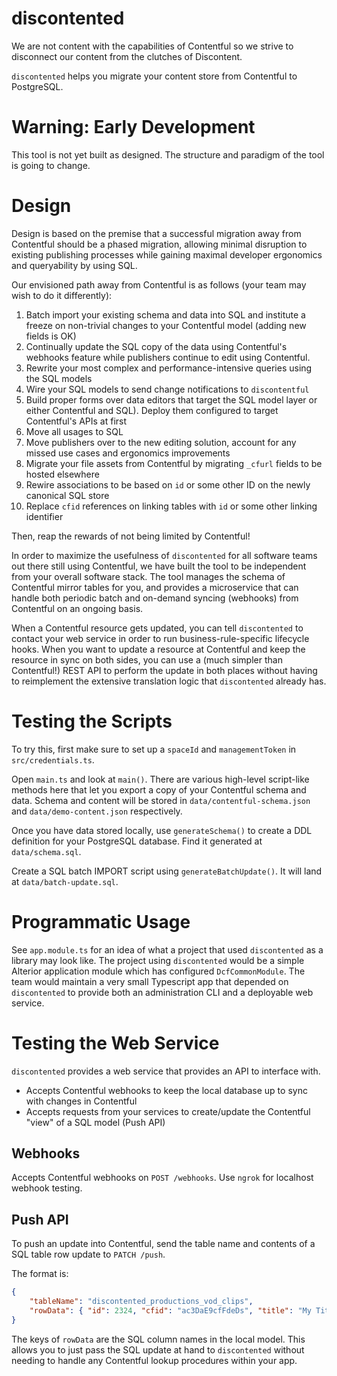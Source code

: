 # discontented

We are not content with the capabilities of Contentful so we strive to disconnect our content from the clutches of Discontent.

`discontented` helps you migrate your content store from Contentful to PostgreSQL.

# Warning: Early Development

This tool is not yet built as designed. The structure and paradigm of the tool is going to change.

# Design

Design is based on the premise that a successful migration away from Contentful should be a phased migration, allowing minimal disruption to existing publishing processes while gaining maximal developer ergonomics and queryability by using SQL. 

Our envisioned path away from Contentful is as follows (your team may wish to do it differently):

1. Batch import your existing schema and data into SQL and institute a freeze on non-trivial changes to your Contentful model (adding new fields is OK)
2. Continually update the SQL copy of the data using Contentful's webhooks feature while publishers continue to edit using Contentful.
3. Rewrite your most complex and performance-intensive queries using the SQL models
4. Wire your SQL models to send change notifications to `discontentful`
5. Build proper forms over data editors that target the SQL model layer
or either Contentful and SQL). Deploy them configured to target Contentful's APIs at first
6. Move all usages to SQL
7. Move publishers over to the new editing solution, account for any missed use cases and ergonomics improvements
8. Migrate your file assets from Contentful by migrating `_cfurl` fields to be hosted elsewhere
9. Rewire associations to be based on `id` or some other ID on the newly canonical SQL store
10. Replace `cfid` references on linking tables with `id` or some other linking identifier

Then, reap the rewards of not being limited by Contentful!

In order to maximize the usefulness of `discontented` for all software teams out there still using Contentful, we have built the tool to be independent from your overall software stack. The tool manages the schema of Contentful mirror tables for you, and provides a microservice that can handle both periodic batch and on-demand syncing (webhooks) from Contentful on an ongoing basis.

When a Contentful resource gets updated, you can tell `discontented` to contact your web service in order to run business-rule-specific lifecycle hooks. When you want to update a resource at Contentful and keep the resource in sync on both sides, you can use a (much simpler than Contentful!) REST API to perform the update in both places without having to reimplement the extensive translation logic that `discontented` already has.

# Testing the Scripts

To try this, first make sure to set up a `spaceId` and `managementToken` in `src/credentials.ts`.

Open `main.ts` and look at `main()`. There are various high-level script-like methods here that let you export a copy of your Contentful schema and data. Schema and content will be stored in `data/contentful-schema.json` and `data/demo-content.json` respectively.

Once you have data stored locally, use `generateSchema()` to create a DDL definition for your PostgreSQL database. Find it generated at `data/schema.sql`.

Create a SQL batch IMPORT script using `generateBatchUpdate()`. It will land at `data/batch-update.sql`.

# Programmatic Usage

See `app.module.ts` for an idea of what a project that used `discontented` as a library may look like. The project using `discontented` would be a simple Alterior application module which has configured `DcfCommonModule`. The team would maintain a very small Typescript app that depended on `discontented` to provide both an administration CLI and a deployable web service.

# Testing the Web Service

`discontented` provides a web service that provides an API to interface with.
- Accepts Contentful webhooks to keep the local database up to sync with changes in Contentful
- Accepts requests from your services to create/update the Contentful "view" of a SQL model (Push API)

## Webhooks

Accepts Contentful webhooks on `POST /webhooks`. Use `ngrok` for localhost webhook testing.

## Push API

To push an update into Contentful, send the table name and contents of a SQL table row update to `PATCH /push`.

The format is:

```json
{
    "tableName": "discontented_productions_vod_clips",
    "rowData": { "id": 2324, "cfid": "ac3DaE9cfFdeDs", "title": "My Title", "tags": ["foo", "bar"] }
}
```

The keys of `rowData` are the SQL column names in the local model. This allows you to just pass the SQL update at hand to `discontented` without needing to handle any Contentful lookup procedures within your app.